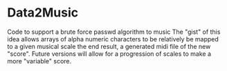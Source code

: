 # Data2Music
Code to support a brute force passwd algorithm to music
The "gist" of this idea allows arrays of alpha numeric characters to be relatively be mapped to a given musical scale
the end result, a generated midi file of the new "score". Future versions will allow for a progression of scales to make a 
more "variable" score.

